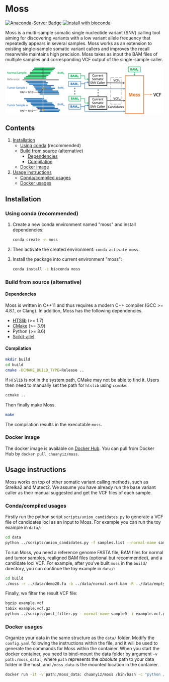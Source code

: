 # Moss

[![Anaconda-Server Badge](https://anaconda.org/bioconda/moss/badges/version.svg)](https://anaconda.org/bioconda/moss)
[![install with bioconda](https://img.shields.io/badge/install%20with-bioconda-brightgreen.svg?style=flat)](http://bioconda.github.io/recipes/moss/README.html)

Moss is a multi-sample somatic single nucleotide variant (SNV) calling tool aiming for discovering variants with a low variant allele frequency that repeatedly appears in several samples.
Moss works as an extension to existing single-sample somatic variant callers and improves the recall meanwhile maintains high precision.
Moss takes as input the BAM files of multiple samples and corresponding VCF output of the single-sample caller.

![Figure](doc/overview.png)

## Contents

  1. [Installation](#install)
      * [Using conda](#conda) (recommended)
      * [Build from source](#compilation) (alternative)
          * [Dependencies](#dep)
          * [Compilation](#comp)
      * [Docker image](#docker)
  2. [Usage instructions](#usage)
      * [Conda/compiled usages](#conda-usages)
      * [Docker usages](#docker-usages)

<a name="install"></a>

## Installation

<a name="conda"></a>

### Using conda (recommended)

1. Create a new conda environment named "moss" and install dependencies:

   ```bash
   conda create -n moss
   ```

2. Then activate the created environment: `conda activate moss`.
3. Install the package into current environment "moss":

    ```bash
    conda install -c bioconda moss
    ```

<a name="compilation"></a>

### Build from source (alternative)

<a name="dep"></a>

#### Dependencies

Moss is written in C++11 and thus requires a modern C++ compiler (GCC >= 4.8.1, or Clang). In addition, Moss has the following dependencies.

* [HTSlib](https://github.com/samtools/htslib/releases) (>= 1.7)
* [CMake](http://www.cmake.org) (>= 3.9)
* Python (>= 3.6)
* [Scikit-allel](https://pypi.org/project/scikit-allel/)

<a name="comp"></a>
#### Compilation

```bash
mkdir build
cd build
cmake -DCMAKE_BUILD_TYPE=Release ..
```

If `HTSlib` is not in the system path, CMake may not be able to find it. Users then need to manually set the path for `htslib` using `ccmake`:

```bash
ccmake ..
```

Then finally make Moss.

```bash
make
```

The compilation results in the executable `moss`.

<a name="docker"></a>
### Docker image

The docker image is available on [Docker Hub](https://hub.docker.com/r/chuanyiz/moss).
You can pull from Docker Hub by `docker pull chuanyiz/moss`.

<a name="usage"></a>
## Usage instructions

Moss works on top of other somatic variant calling methods, such as Strelka2 and Mutect2.
We assume you have already run the base variant caller as their manual suggested and get the VCF files of each sample.

<a name="conda-usages"></a>
### Conda/compiled usages

Firstly run the python script `scripts/union_candidates.py` to generate a VCF file of candidates loci as an input to Moss. For example you can run the toy example in `data/`:

```bash
cd data
python ../scripts/union_candidates.py -f samples.list --normal-name sample0 -t strelka -o candidates.vcf
```

To run Moss, you need a reference genome FASTA file, BAM files for normal and tumor samples, realigned BAM files (optional but recommended), and a candidate loci VCF.
For example, after you've built `moss` in the `build/` directory, you can continue the toy example in `data/`:

``` bash
cd build
./moss -r ../data/demo20.fa -b ../data/normal.sort.bam -R ../data/empty.bam -b ../data/sample0.spike.sort.bam -R ../data/empty.bam -b ../data/sample1.spike.sort.bam -R ../data/empty.bam -b ../data/sample2.spike.sort.bam -R ../data/empty.bam -b ../data/sample3.spike.sort.bam -R ../data/empty.bam -l ../data/candidates.vcf -m 4 -t -0.693 --ignore0 --grid-size 200 -o example.vcf
```

Finally, we filter the result VCF file:

``` bash
bgzip example.vcf
tabix example.vcf.gz
python ../scripts/post_filter.py --normal-name sample0 -i example.vcf.gz -o example.post_filter.vcf
```
<a name="docker-usages"></a>
### Docker usages

Organize your data in the same structure as the `data/` folder.
Modify the `config.yaml` following the instructions within the file, and it will be used to generate the commands for Moss within the container.
When you start the docker container, you need to bind-mount the data folder by argument `-v path:/moss_data:`, where `path` represents the _absolute_ path to your data folder in the host, and `/moss_data` is the mounted location in the container.

```bash
docker run -it -v path:/moss_data: chuanyiz/moss /bin/bash -c "python /moss_scripts/run_moss.py -c /moss_data/config.yaml -o /moss_data/run_moss.sh && bash /moss_data/run_moss.sh"
```
